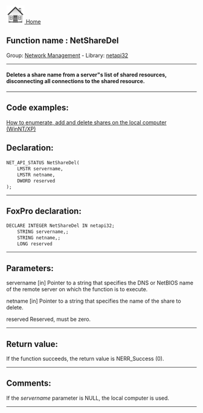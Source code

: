 [<img src="../../images/home.png"> Home ](https://github.com/VFPX/Win32API)  

## Function name : NetShareDel
Group: [Network Management](../../functions_group.md#Network_Management)  -  Library: [netapi32](../../libraries.md#netapi32)  
***  


#### Deletes a share name from a server"s list of shared resources, disconnecting all connections to the shared resource.
***  


## Code examples:
[How to enumerate, add and delete shares on the local computer (WinNT/XP)](../../samples/sample_351.md)  

## Declaration:
```foxpro  
NET_API_STATUS NetShareDel(
	LMSTR servername,
	LMSTR netname,
	DWORD reserved
);  
```  
***  


## FoxPro declaration:
```foxpro  
DECLARE INTEGER NetShareDel IN netapi32;
	STRING servername,;
	STRING netname,;
	LONG reserved  
```  
***  


## Parameters:
servername 
[in] Pointer to a string that specifies the DNS or NetBIOS name of the remote server on which the function is to execute.

netname 
[in] Pointer to a string that specifies the name of the share to delete.

reserved 
Reserved, must be zero.   
***  


## Return value:
If the function succeeds, the return value is NERR_Success (0).  
***  


## Comments:
If the <Em>servername</Em> parameter is NULL, the local computer is used.  
  
***  

